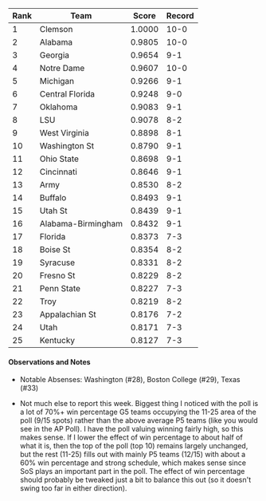 Rank| Team | Score | Record
---|---|---|---
1 | Clemson | 1.0000 | 10-0
2 | Alabama | 0.9805 | 10-0
3 | Georgia | 0.9654 | 9-1
4 | Notre Dame | 0.9607 | 10-0
5 | Michigan | 0.9266 | 9-1
6 | Central Florida | 0.9248 | 9-0
7 | Oklahoma | 0.9083 | 9-1
8 | LSU | 0.9078 | 8-2
9 | West Virginia | 0.8898 | 8-1
10 | Washington St | 0.8790 | 9-1
11 | Ohio State | 0.8698 | 9-1
12 | Cincinnati | 0.8646 | 9-1
13 | Army | 0.8530 | 8-2
14 | Buffalo | 0.8493 | 9-1
15 | Utah St | 0.8439 | 9-1
16 | Alabama-Birmingham | 0.8432 | 9-1
17 | Florida | 0.8373 | 7-3
18 | Boise St | 0.8354 | 8-2
19 | Syracuse | 0.8331 | 8-2
20 | Fresno St | 0.8229 | 8-2
21 | Penn State | 0.8227 | 7-3
22 | Troy | 0.8219 | 8-2
23 | Appalachian St | 0.8176 | 7-2
24 | Utah | 0.8171 | 7-3
25 | Kentucky | 0.8127 | 7-3

#### Observations and Notes

* Notable Absenses: Washington (#28), Boston College (#29), Texas (#33)

* Not much else to report this week.  Biggest thing I noticed with the poll is a lot of 70%+ win percentage G5 teams occupying the 11-25 area of the poll (9/15 spots) rather than the above average P5 teams (like you would see in the AP Poll).  I have the poll valuing winning fairly high, so this makes sense.  If I lower the effect of win percentage to about half of what it is, then the top of the poll (top 10) remains largely unchanged, but the rest (11-25) fills out with mainly P5 teams (12/15) with about a 60% win percentage and strong schedule, which makes sense since SoS plays an important part in the poll.  The effect of win percentage should probably be tweaked just a bit to balance this out (so it doesn't swing too far in either direction).